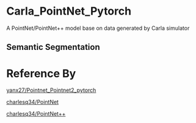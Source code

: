 # Carla_PointNet_Pytorch
A PointNet/PointNet++ model base on data generated by Carla simulator

## Semantic Segmentation



# Reference By
[yanx27/Pointnet_Pointnet2_pytorch](https://github.com/yanx27/Pointnet_Pointnet2_pytorch)

[charlesq34/PointNet](https://github.com/charlesq34/pointnet)

[charlesq34/PointNet++](https://github.com/charlesq34/pointnet2)
